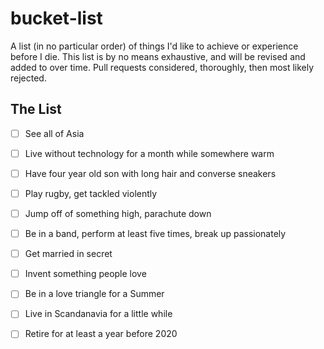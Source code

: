bucket-list
===========

A list (in no particular order) of things I'd like to achieve or experience before I die. This list is by no means exhaustive, and will be revised and added to over time. Pull requests considered, thoroughly, then most likely rejected.

## The List

- [ ] See all of Asia
- [ ] Live without technology for a month while somewhere warm
- [ ] Have four year old son with long hair and converse sneakers
- [ ] Play rugby, get tackled violently
- [ ] Jump off of something high, parachute down
- [ ] Be in a band, perform at least five times, break up passionately
- [ ] Get married in secret
- [ ] Invent something people love
- [ ] Be in a love triangle for a Summer
- [ ] Live in Scandanavia for a little while
- [ ] Retire for at least a year before 2020

